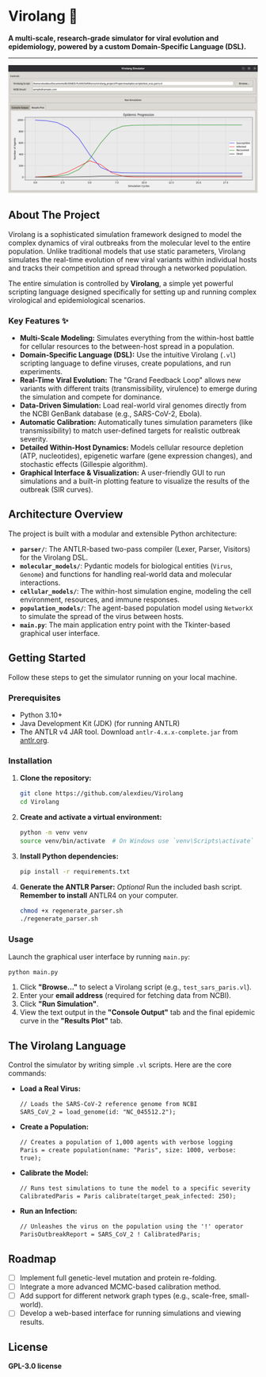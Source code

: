 # Virolang 🧬

**A multi-scale, research-grade simulator for viral evolution and epidemiology, powered by a custom Domain-Specific Language (DSL).**

---

![Virolang GUI in Action](https://raw.githubusercontent.com/alexdieu/Virolang/refs/heads/main/Assets/GUI.png)

## About The Project

Virolang is a sophisticated simulation framework designed to model the complex dynamics of viral outbreaks from the molecular level to the entire population. Unlike traditional models that use static parameters, Virolang simulates the real-time evolution of new viral variants within individual hosts and tracks their competition and spread through a networked population.

The entire simulation is controlled by **Virolang**, a simple yet powerful scripting language designed specifically for setting up and running complex virological and epidemiological scenarios.

### Key Features ✨

* **Multi-Scale Modeling:** Simulates everything from the within-host battle for cellular resources to the between-host spread in a population.
* **Domain-Specific Language (DSL):** Use the intuitive Virolang (`.vl`) scripting language to define viruses, create populations, and run experiments.
* **Real-Time Viral Evolution:** The "Grand Feedback Loop" allows new variants with different traits (transmissibility, virulence) to emerge during the simulation and compete for dominance.
* **Data-Driven Simulation:** Load real-world viral genomes directly from the NCBI GenBank database (e.g., SARS-CoV-2, Ebola).
* **Automatic Calibration:** Automatically tunes simulation parameters (like transmissibility) to match user-defined targets for realistic outbreak severity.
* **Detailed Within-Host Dynamics:** Models cellular resource depletion (ATP, nucleotides), epigenetic warfare (gene expression changes), and stochastic effects (Gillespie algorithm).
* **Graphical Interface & Visualization:** A user-friendly GUI to run simulations and a built-in plotting feature to visualize the results of the outbreak (SIR curves).

## Architecture Overview

The project is built with a modular and extensible Python architecture:

* **`parser/`**: The ANTLR-based two-pass compiler (Lexer, Parser, Visitors) for the Virolang DSL.
* **`molecular_models/`**: Pydantic models for biological entities (`Virus`, `Genome`) and functions for handling real-world data and molecular interactions.
* **`cellular_models/`**: The within-host simulation engine, modeling the cell environment, resources, and immune responses.
* **`population_models/`**: The agent-based population model using `NetworkX` to simulate the spread of the virus between hosts.
* **`main.py`**: The main application entry point with the Tkinter-based graphical user interface.

## Getting Started

Follow these steps to get the simulator running on your local machine.

### Prerequisites

* Python 3.10+
* Java Development Kit (JDK) (for running ANTLR)
* The ANTLR v4 JAR tool. Download `antlr-4.x.x-complete.jar` from [antlr.org](https://www.antlr.org/download.html).

### Installation

1.  **Clone the repository:**
    ```bash
    git clone https://github.com/alexdieu/Virolang
    cd Virolang
    ```
2.  **Create and activate a virtual environment:**
    ```bash
    python -m venv venv
    source venv/bin/activate  # On Windows use `venv\Scripts\activate`
    ```
3.  **Install Python dependencies:**
    ```bash
    pip install -r requirements.txt
    ```
4.  **Generate the ANTLR Parser:** *Optional*
    Run the included bash script. **Remember to install** ANTLR4 on your computer.
    ```bash
    chmod +x regenerate_parser.sh
    ./regenerate_parser.sh
    ```

### Usage

Launch the graphical user interface by running `main.py`:

```bash
python main.py
```

1.  Click **"Browse..."** to select a Virolang script (e.g., `test_sars_paris.vl`).
2.  Enter your **email address** (required for fetching data from NCBI).
3.  Click **"Run Simulation"**.
4.  View the text output in the **"Console Output"** tab and the final epidemic curve in the **"Results Plot"** tab.

## The Virolang Language

Control the simulator by writing simple `.vl` scripts. Here are the core commands:

* **Load a Real Virus:**
    ```virolang
    // Loads the SARS-CoV-2 reference genome from NCBI
    SARS_CoV_2 = load_genome(id: "NC_045512.2");
    ```

* **Create a Population:**
    ```virolang
    // Creates a population of 1,000 agents with verbose logging
    Paris = create population(name: "Paris", size: 1000, verbose: true);
    ```

* **Calibrate the Model:**
    ```virolang
    // Runs test simulations to tune the model to a specific severity
    CalibratedParis = Paris calibrate(target_peak_infected: 250);
    ```

* **Run an Infection:**
    ```virolang
    // Unleashes the virus on the population using the '!' operator
    ParisOutbreakReport = SARS_CoV_2 ! CalibratedParis;
    ```

## Roadmap

* [ ] Implement full genetic-level mutation and protein re-folding.
* [ ] Integrate a more advanced MCMC-based calibration method.
* [ ] Add support for different network graph types (e.g., scale-free, small-world).
* [ ] Develop a web-based interface for running simulations and viewing results.

## License

**GPL-3.0 license**
